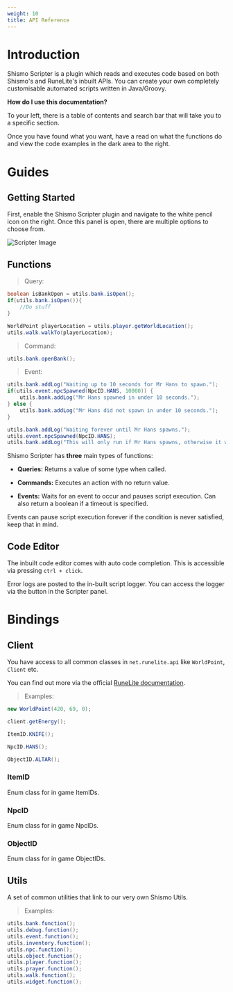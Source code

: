 ```yaml
---
weight: 10
title: API Reference
---
```


# Introduction

Shismo Scripter is a plugin which reads and executes code based on both Shismo's and RuneLite's inbuilt APIs. You can create your own completely customisable automated scripts written in Java/Groovy.

**How do I use this documentation?**

To your left, there is a table of contents and search bar that will take you to a specific section.

Once you have found what you want, have a read on what the functions do and view the code examples in the dark area to the right.

# Guides

<!-- > Code Example:

```java
System.out.println("The code examples are here!");
``` -->
## Getting Started
First, enable the Shismo Scripter plugin and navigate to the white pencil icon on the right. Once this panel is open, there are multiple options to choose from.

![Scripter Image](../../images/panel.png)
## Functions
> Query:

```java
boolean isBankOpen = utils.bank.isOpen();
if(utils.bank.isOpen()){
	//Do stuff
}

WorldPoint playerLocation = utils.player.getWorldLocation();
utils.walk.walkTo(playerLocation);
```

> Command:

```java
utils.bank.openBank();
```

> Event:

```java
utils.bank.addLog("Waiting up to 10 seconds for Mr Hans to spawn.");
if(utils.event.npcSpawned(NpcID.HANS, 10000)) {
	utils.bank.addLog("Mr Hans spawned in under 10 seconds.");
} else {
	utils.bank.addLog("Mr Hans did not spawn in under 10 seconds.");
}

utils.bank.addLog("Waiting forever until Mr Hans spawns.");
utils.event.npcSpawned(NpcID.HANS);
utils.bank.addLog("This will only run if Mr Hans spawns, otherwise it will never run.");
```

Shismo Scripter has **three** main types of functions:

- **Queries:** Returns a value of some type when called.

- **Commands:** Executes an action with no return value.

- **Events:** Waits for an event to occur and pauses script execution. Can also return a boolean if a timeout is specified.

<aside class="warning">
Events can pause script execution forever if the condition is never satisfied, keep that in mind.
</aside>

## Code Editor
The inbuilt code editor comes with auto code completion. This is accessible via pressing `ctrl + click`.

<aside class="notice">
Error logs are posted to the in-built script logger. You can access the logger via the button in the Scripter panel.
</aside>

# Bindings

## Client

You have access to all common classes in `net.runelite.api` like `WorldPoint`, `Client` etc. 

You can find out more via the official [RuneLite documentation](https://static.runelite.net/api/runelite-api/net/runelite/api/package-summary.html).

> Examples:
```java
new WorldPoint(420, 69, 0);

client.getEnergy();

ItemID.KNIFE();

NpcID.HANS();

ObjectID.ALTAR();
```


### ItemID
Enum class for in game ItemIDs.
### NpcID
Enum class for in game NpcIDs.
### ObjectID
Enum class for in game ObjectIDs.

## Utils

A set of common utilities that link to our very own Shismo Utils.

> Examples:
```java
utils.bank.function();
utils.debug.function();
utils.event.function();
utils.inventory.function();
utils.npc.function();
utils.object.function();
utils.player.function();
utils.prayer.function();
utils.walk.function();
utils.widget.function();
```